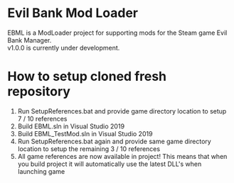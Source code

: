 # Evil Bank Mod Loader
EBML is a ModLoader project for supporting mods for the Steam game Evil Bank Manager.  
v1.0.0 is currently under development.

# How to setup cloned fresh repository
1.  Run SetupReferences.bat and provide game directory location to setup 7 / 10 references
1.  Build EBML.sln in Visual Studio 2019
1.  Build EBML_TestMod.sln in Visual Studio 2019
1.  Run SetupReferences.bat again and provide same game directory location to setup the remaining 3 / 10 references
1.  All game references are now available in project! This means that when you build project it will automatically use the latest DLL's when launching game